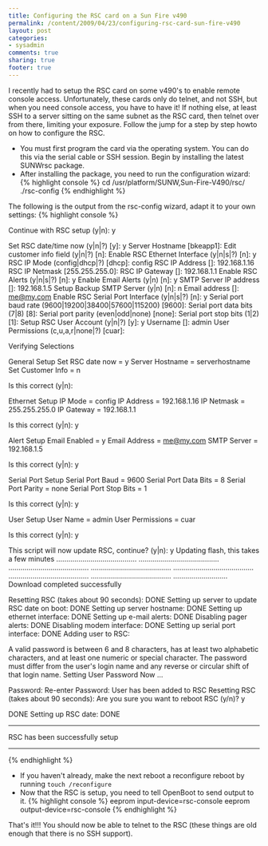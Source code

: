 ```yaml
---
title: Configuring the RSC card on a Sun Fire v490
permalink: /content/2009/04/23/configuring-rsc-card-sun-fire-v490
layout: post
categories:
- sysadmin
comments: true
sharing: true
footer: true
---
```

I recently had to setup the RSC card on some v490's to enable remote console access.  Unfortunately, these cards only do telnet, and not SSH, but when you need console access, you have to have it!  If nothing else, at least SSH to a server sitting on the same subnet as the RSC card, then telnet over from there, limiting your exposure.  Follow the jump for a step by step howto on how to configure the RSC.

* You must first program the card via the operating system.  You can do this via the serial cable or SSH session.  Begin by installing the latest SUNWrsc package.</li>
* After installing the package, you need to run the configuration wizard: 
{% highlight console %}
cd /usr/platform/SUNW,Sun-Fire-V490/rsc/
./rsc-config
{% endhighlight %} 

The following is the output from the rsc-config wizard, adapt it to your own settings:
{% highlight console %}

Continue with RSC setup (y|n): y

Set RSC date/time now (y|n|?) [y]: y
Server Hostname [bkeapp1]: 
Edit customer info field (y|n|?) [n]: 
Enable RSC Ethernet Interface (y|n|s|?) [n]: y
   RSC IP Mode (config|dhcp|?) [dhcp]: config
   RSC IP Address []: 192.168.1.16
   RSC IP Netmask [255.255.255.0]: 
   RSC IP Gateway []: 192.168.1.1
Enable RSC Alerts (y|n|s|?) [n]: y
   Enable Email Alerts (y|n) [n]: y
      SMTP Server IP address []: 192.168.1.5
      Setup Backup SMTP Server (y|n) [n]: n
      Email address []: me@my.com
Enable RSC Serial Port Interface (y|n|s|?) [n]: y
   Serial port baud rate (9600|19200|38400|57600|115200) [9600]: 
   Serial port data bits (7|8) [8]: 
   Serial port parity (even|odd|none) [none]: 
   Serial port stop bits (1|2) [1]: 
Setup RSC User Account (y|n|?) [y]: y
   Username []: admin
   User Permissions (c,u,a,r|none|?) [cuar]: 



Verifying Selections


General Setup
  Set RSC date now  = y
  Server Hostname   = serverhostname
  Set Customer Info = n

  Is this correct (y|n): 



Ethernet Setup
  IP Mode      = config
  IP Address   = 192.168.1.16
  IP Netmask   = 255.255.255.0
  IP Gateway   = 192.168.1.1

  Is this correct (y|n): y



Alert Setup
  Email Enabled      = y
  Email Address      = me@my.com
  SMTP Server        = 192.168.1.5

  Is this correct (y|n): y


Serial Port Setup
  Serial Port Baud      = 9600
  Serial Port Data Bits = 8
  Serial Port Parity    = none
  Serial Port Stop Bits = 1


  Is this correct (y|n): y



User Setup
  User Name        = admin
  User Permissions = cuar

  Is this correct (y|n): y



This script will now update RSC, continue? (y|n): y
Updating flash, this takes a few minutes
........................................
........................................
........................................
........................................
........................................
........................................
........................................
...........................
Download completed successfully

Resetting RSC (takes about 90 seconds): DONE
Setting up server to update RSC date on boot: DONE
Setting up server hostname: DONE
Setting up ethernet interface: DONE
Setting up e-mail alerts: DONE
Disabling pager alerts: DONE
Disabling modem interface: DONE
Setting up serial port interface: DONE
Adding user to RSC:

A valid password is between 6 and 8 characters, has at least
two alphabetic characters, and at least one numeric or special
character.  The password must differ from the user's login name
and any reverse or circular shift of that login name.
Setting User Password Now ...

Password: 
Re-enter Password: 
User has been added to RSC
Resetting RSC (takes about 90 seconds):
Are you sure you want to reboot RSC (y/n)?  y

DONE
Setting up RSC date: DONE

*******************************
RSC has been successfully setup
*******************************

{% endhighlight %}

* If you haven't already, make the next reboot a reconfigure reboot by running `touch /reconfigure`
* Now that the RSC is setup, you need to tell OpenBoot to send output to it.
{% highlight console %}
eeprom input-device=rsc-console eeprom output-device=rsc-console
{% endhighlight %} 

That's it!!! You should now be able to telnet to the RSC (these things are old
enough that there is no SSH support).

